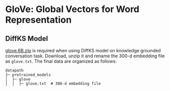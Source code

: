 # GloVe: Global Vectors for Word Representation

## DiffKS Model
[glove.6B.zip](https://nlp.stanford.edu/data/glove.6B.zip) is required when using DiffKS model on knowledge
grounded conversation task.  Download, unzip it and rename the 300-d embedding file as 
```glove.txt```. The final data are organized as follows:
```angular2html
datapath
├─ pretrained_models
│  ├─ glove
│  │  ├─ glove.txt  # 300-d embedding file
```

